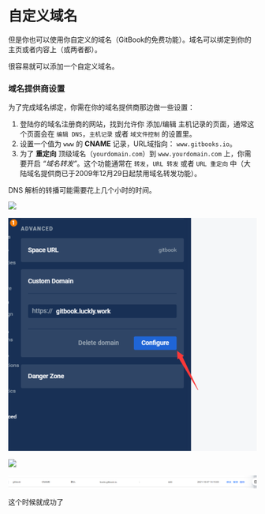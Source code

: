 # 自定义域名

但是你也可以使用你自定义的域名（GitBook的免费功能）。域名可以绑定到你的主页或者内容上（或两者都）。

很容易就可以添加一个自定义域名。

### 域名提供商设置

为了完成域名绑定，你需在你的域名提供商那边做一些设置：

1. 登陆你的域名注册商的网站，找到允许你 添加/编辑 主机记录的页面，通常这个页面会在 `编辑 DNS`，`主机记录` 或者 `域文件控制` 的设置里。
2. 设置一个值为 `www` 的 **CNAME** 记录，URL域指向： `www.gitbooks.io`。
3. 为了 **重定向** 顶级域名（`yourdomain.com`）到 `www.yourdomain.com` 上，你需要开启 _“域名转发”_。这个功能通常在 `转发`，`URL 转发` 或者 `URL 重定向` 中（大陆域名提供商已于2009年12月29日起禁用域名转发功能）。

DNS 解析的转播可能需要花上几个小时的时间。

![](https://luckly007.oss-cn-beijing.aliyuncs.com/image/image%20(10).png)





![](.gitbook/assets/image%20%289%29.png)

![](https://luckly007.oss-cn-beijing.aliyuncs.com/image/image%20(8).png)

![](.gitbook/assets/94fdb8f0efd2b97bd57446baefb0237.png)

这个时候就成功了

